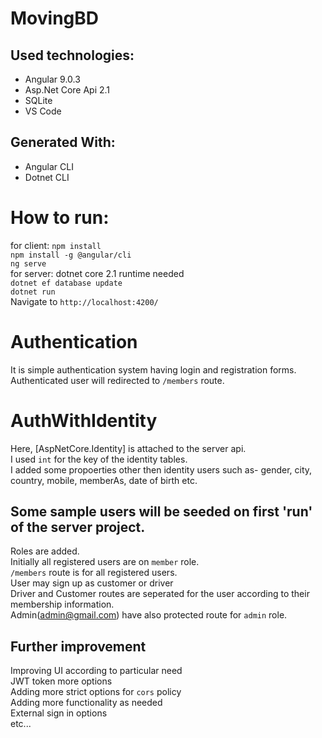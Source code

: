 # MovingBD
## Used technologies: 
- Angular 9.0.3
- Asp.Net Core Api 2.1
- SQLite
- VS Code
## Generated With:
- Angular CLI
- Dotnet CLI
# How to run:
for client: `npm install`\
			`npm install -g @angular/cli`\
			`ng serve`\
for server: dotnet core 2.1 runtime needed\
			`dotnet ef database update`\
			`dotnet run`\
Navigate to `http://localhost:4200/`

# Authentication
It is simple authentication system having login and registration forms. Authenticated user will redirected to `/members` route.

# AuthWithIdentity
Here, [AspNetCore.Identity] is attached to the server api. \
I used `int` for the key of the identity tables. \
I added some propoerties other then identity users such as- gender, city, country, mobile, memberAs, date of birth etc.
## Some sample users will be seeded on first 'run' of the server project.
Roles are added.\
Initially all registered users are on `member` role.\
`/members` route is for all registered users.\
User may sign up as customer or driver\
Driver and Customer routes are seperated for the user according to their membership information.\
Admin(admin@gmail.com) have also protected route for `admin` role.

## Further improvement
Improving UI according to particular need\
JWT token more options\
Adding more strict options for `cors` policy \
Adding more functionality as needed\
External sign in options\
etc...
